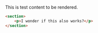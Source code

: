 This is test content to be rendered.

```html
<section>
    <p>I wonder if this also works?</p>
</section>
```
